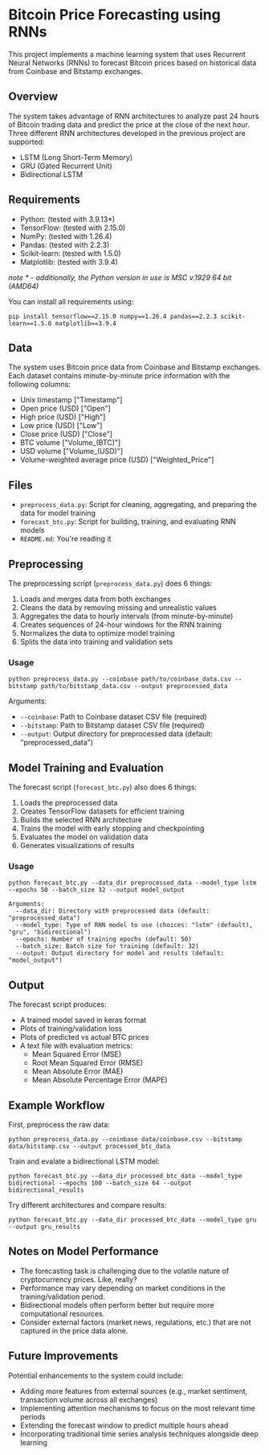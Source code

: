 # Bitcoin Price Forecasting using RNNs

This project implements a machine learning system that uses Recurrent Neural Networks (RNNs) to forecast Bitcoin prices based on historical data from Coinbase and Bitstamp exchanges.

## Overview

The system takes advantage of RNN architectures to analyze past 24 hours of Bitcoin trading data and predict the price at the close of the next hour. Three different RNN architectures developed in the previous project are supported:
- LSTM (Long Short-Term Memory)
- GRU (Gated Recurrent Unit)
- Bidirectional LSTM

## Requirements

* Python: (tested with 3.9.13*)
* TensorFlow: (tested with 2.15.0)
* NumPy: (tested with 1.26.4)
* Pandas: (tested with 2.2.3)
* Scikit-learn: (tested with 1.5.0)
* Matplotlib: (tested with 3.9.4)

_note * - additionally, the Python version in use is MSC v.1929 64 bit (AMD64)_

 
You can install all requirements using:
```
pip install tensorflow==2.15.0 numpy==1.26.4 pandas==2.2.3 scikit-learn==1.5.0 matplotlib==3.9.4
```

## Data

The system uses Bitcoin price data from Coinbase and Bitstamp exchanges. Each dataset contains minute-by-minute price information with the following columns:
* Unix timestamp ["Timestamp"]
* Open price (USD) ["Open"]
* High price (USD) ["High"]
* Low price (USD) ["Low"]
* Close price (USD) ["Close"]
* BTC volume ["Volume_(BTC)"]
* USD volume ["Volume_(USD)"]
* Volume-weighted average price (USD) ["Weighted_Price"]

## Files

* `preprocess_data.py`: Script for cleaning, aggregating, and preparing the data for model training
* `forecast_btc.py`: Script for building, training, and evaluating RNN models
* `README.md`: You're reading it

## Preprocessing

The preprocessing script (`preprocess_data.py`) does 6 things:

1. Loads and merges data from both exchanges
2. Cleans the data by removing missing and unrealistic values
3. Aggregates the data to hourly intervals (from minute-by-minute)
4. Creates sequences of 24-hour windows for the RNN training
5. Normalizes the data to optimize model training
6. Splits the data into training and validation sets

### Usage

```
python preprocess_data.py --coinbase path/to/coinbase_data.csv --bitstamp path/to/bitstamp_data.csv --output preprocessed_data
```

Arguments:
- `--coinbase`: Path to Coinbase dataset CSV file (required)
- `--bitstamp`: Path to Bitstamp dataset CSV file (required)
- `--output`: Output directory for preprocessed data (default: "preprocessed_data")

## Model Training and Evaluation

The forecast script (`forecast_btc.py`) also does 6 things:

1. Loads the preprocessed data
2. Creates TensorFlow datasets for efficient training
3. Builds the selected RNN architecture
4. Trains the model with early stopping and checkpointing
5. Evaluates the model on validation data
6. Generates visualizations of results

### Usage

```
python forecast_btc.py --data_dir preprocessed_data --model_type lstm --epochs 50 --batch_size 32 --output model_output
```

```
Arguments:
  --data_dir: Directory with preprocessed data (default: "preprocessed_data")
  --model_type: Type of RNN model to use (choices: "lstm" (default), "gru", "bidirectional")
  --epochs: Number of training epochs (default: 50)
  --batch_size: Batch size for training (default: 32)
  --output: Output directory for model and results (default: "model_output")
```

## Output

The forecast script produces:

* A trained model saved in keras format
* Plots of training/validation loss
* Plots of predicted vs actual BTC prices
* A text file with evaluation metrics:
   - Mean Squared Error (MSE)
   - Root Mean Squared Error (RMSE)
   - Mean Absolute Error (MAE)
   - Mean Absolute Percentage Error (MAPE)

## Example Workflow

First, preprocess the raw data:
```
python preprocess_data.py --coinbase data/coinbase.csv --bitstamp data/bitstamp.csv --output processed_btc_data
```

Train and evalate a bidirectional LSTM model:
```
python forecast_btc.py --data_dir processed_btc_data --model_type bidirectional --epochs 100 --batch_size 64 --output bidirectional_results
```

Try different architectures and compare results:
```
python forecast_btc.py --data_dir processed_btc_data --model_type gru --output gru_results
```

## Notes on Model Performance

* The forecasting task is challenging due to the volatile nature of cryptocurrency prices. Like, really?
* Performance may vary depending on market conditions in the training/validation period.
* Bidirectional models often perform better but require more computational resources.
* Consider external factors (market news, regulations, etc.) that are not captured in the price data alone.

## Future Improvements

Potential enhancements to the system could include:
* Adding more features from external sources (e.g., market sentiment, transaction volume across all exchanges)
* Implementing attention mechanisms to focus on the most relevant time periods
* Extending the forecast window to predict multiple hours ahead
* Incorporating traditional time series analysis techniques alongside deep learning
